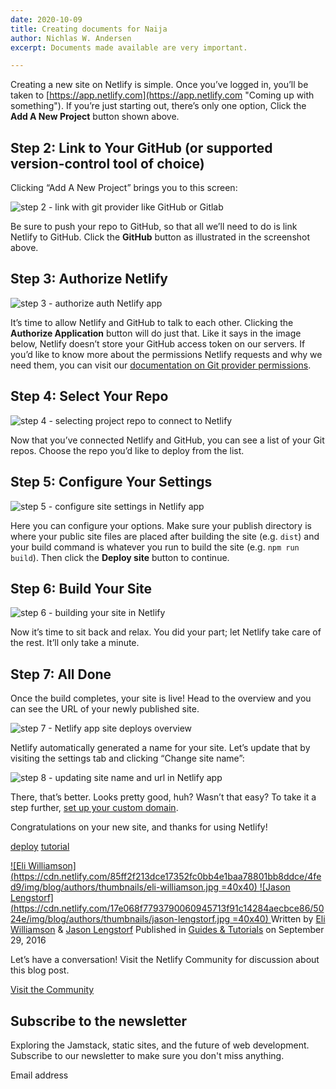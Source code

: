 ```yaml
---
date: 2020-10-09
title: Creating documents for Naija
author: Nichlas W. Andersen
excerpt: Documents made available are very important.

---
```

Creating a new site on Netlify is simple. Once you’ve logged in, you’ll be taken to [https://app.netlify.com](https://app.netlify.com "Coming up with something"). If you’re just starting out, there’s only one option, Click the **Add A New Project** button shown above.

## Step 2: Link to Your GitHub (or supported version-control tool of choice)

Clicking “Add A New Project” brings you to this screen:

![step 2 - link with git provider like GitHub or Gitlab](https://cdn.netlify.com/0a36819500c2254f84301d10e6ecbd1e0f20f143/c7374/img/blog/create-new-site.png)

Be sure to push your repo to GitHub, so that all we’ll need to do is link Netlify to GitHub. Click the **GitHub** button as illustrated in the screenshot above.

## Step 3: Authorize Netlify

![step 3 - authorize auth Netlify app](https://cdn.netlify.com/0acaae3eeca45e37481187030ffc0c981ec2172e/e4fb0/img/blog/authorize-github.png)

It’s time to allow Netlify and GitHub to talk to each other. Clicking the **Authorize Application** button will do just that. Like it says in the image below, Netlify doesn’t store your GitHub access token on our servers. If you’d like to know more about the permissions Netlify requests and why we need them, you can visit our [documentation on Git provider permissions](https://docs.netlify.com/configure-builds/repo-permissions-linking/).

## Step 4: Select Your Repo

![step 4 - selecting project repo to connect to Netlify](https://cdn.netlify.com/b429c96d703c49639ef0d78a789af4a656bb06dc/97b2e/img/blog/choose-repo.png)

Now that you’ve connected Netlify and GitHub, you can see a list of your Git repos. Choose the repo you’d like to deploy from the list.

## Step 5: Configure Your Settings

![step 5 - configure site settings in Netlify app](https://cdn.netlify.com/47f0bbb70a0dcafb0340f296296df43d21d68366/dd351/img/blog/config-your-repo.png)

Here you can configure your options. Make sure your publish directory is where your public site files are placed after building the site (e.g. `dist`) and your build command is whatever you run to build the site (e.g. `npm run build`). Then click the **Deploy site** button to continue.

## Step 6: Build Your Site

![step 6 - building your site in Netlify](https://cdn.netlify.com/6830c2e391603fdb9c058bf35e7856f246023c16/2cb44/img/blog/building-site.png)

Now it’s time to sit back and relax. You did your part; let Netlify take care of the rest. It’ll only take a minute.

## Step 7: All Done

Once the build completes, your site is live! Head to the overview and you can see the URL of your newly published site.

![step 7 - Netlify app site deploys overview](https://cdn.netlify.com/3b0f4ebe3a738e26695408e2ad541cf45d3d2a0a/75a0f/img/blog/done-1.png)

Netlify automatically generated a name for your site. Let’s update that by visiting the settings tab and clicking “Change site name”:

![step 8 - updating site name and url in Netlify app](https://cdn.netlify.com/eb124a66134af5ebe3cd37ce794e03a12368151a/22db2/img/blog/done-2.png)

There, that’s better. Looks pretty good, huh? Wasn’t that easy? To take it a step further, [set up your custom domain](https://www.netlify.com/blog/2016/03/14/setting-up-your-custom-domain/).

Congratulations on your new site, and thanks for using Netlify!

[deploy](https://www.netlify.com/tags/deploy) [tutorial](https://www.netlify.com/tags/tutorial)

[![Eli Williamson](https://cdn.netlify.com/85ff2f213dce17352fc0bb4e1baa78801bb8ddce/4fed9/img/blog/authors/thumbnails/eli-williamson.jpg =40x40) ](https://www.netlify.com/authors/eli-williamson)[![Jason Lengstorf](https://cdn.netlify.com/17e068f7793790060945713f91c14284aecbce86/5024e/img/blog/authors/thumbnails/jason-lengstorf.jpg =40x40) ](https://www.netlify.com/authors/jason-lengstorf)Written by [Eli Williamson](https://www.netlify.com/authors/eli-williamson) & [Jason Lengstorf](https://www.netlify.com/authors/jason-lengstorf) Published in [Guides & Tutorials](https://www.netlify.com/topics/tutorials) on September 29, 2016

Let’s have a conversation! Visit the Netlify Community for discussion about this blog post.

[Visit the Community](https://community.netlify.com/c/connect/)

## Subscribe to the newsletter

Exploring the Jamstack, static sites, and the future of web development. Subscribe to our newsletter to make sure you don't miss anything.

Email address